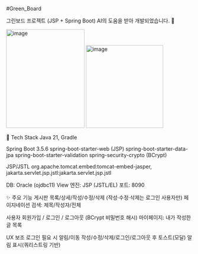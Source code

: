 #Green_Board

그린보드 프로젝트 (JSP + Spring Boot)
AI의 도움을 받아 개발되었습니다. 🙌

<p> <img width="212" height="267" alt="image" src="https://github.com/user-attachments/assets/59b16b5e-c6ae-4342-a9d0-1e8fe818617f" /> <img width="209" height="224" alt="image" src="https://github.com/user-attachments/assets/2dd2ecae-f210-4968-bdc1-e91ee73b9168" /> </p>
🔧 Tech Stack
Java 21, Gradle

Spring Boot 3.5.6
spring-boot-starter-web (JSP)
spring-boot-starter-data-jpa
spring-boot-starter-validation
spring-security-crypto (BCrypt)

JSP/JSTL
org.apache.tomcat.embed:tomcat-embed-jasper,
jakarta.servlet.jsp.jstl:jakarta.servlet.jsp.jstl

DB: Oracle (ojdbc11)
View 엔진: JSP (JSTL/EL)
포트: 8090

✨ 주요 기능
게시판
목록/상세/작성/수정/삭제 (작성·수정·삭제는 로그인 사용자만)
페이지네이션
검색: 제목/작성자/전체

사용자
회원가입 / 로그인 / 로그아웃 (BCrypt 비밀번호 해시)
마이페이지: 내가 작성한 글 목록

UX 보조
로그인 필요 시 알림/이동
작성/수정/삭제/로그인/로그아웃 후 토스트(모달) 알림 표시(쿼리스트링 기반)
